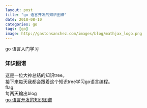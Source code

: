 ```yaml
---
layout: post
title: "go 语言开发的知识图谱"
date: 2018-08-10
categories: go
tags: [go]
image: http://gastonsanchez.com/images/blog/mathjax_logo.png
---
```

go 语言入门学习
<!-- more -->
### 知识图谱
这是一位大神总结的知识tree。  
接下来每天我都会跟着这个知识tree学习go语言编程。  
flag:  
每两天输出blog  
[go 语言开发的知识图谱](https://www.processon.com/view/link/5a9ba4c8e4b0a9d22eb3bdf0#map)
